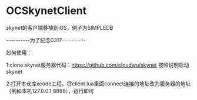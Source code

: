 # OCSkynetClient
skynet的客户端移植到iOS，例子为SIMPLEDB

----------为了纪念0317----------

如何使用：

1:clone skynet服务器代码：https://github.com/cloudwu/skynet
按照说明启动skynet

2:打开本仓库xcode工程，将client.lua里面connect连接的地址改为服务器的地址（例如本机127.0.0.1 8888），运行即可

